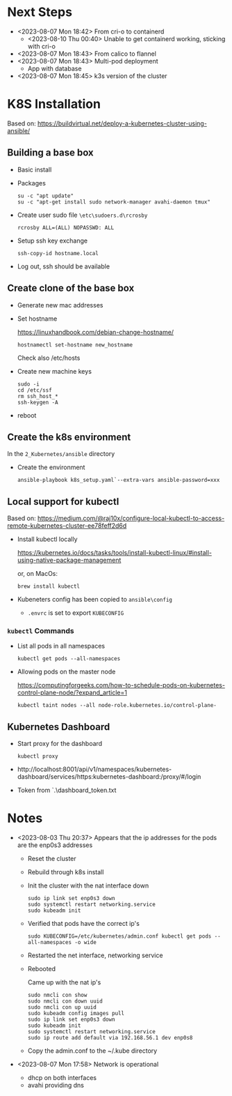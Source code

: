 # Next Steps

- <2023-08-07 Mon 18:42> From cri-o to containerd
    - <2023-08-10 Thu 00:40> Unable to get containerd working, sticking with cri-o
- <2023-08-07 Mon 18:43> From calico to flannel
- <2023-08-07 Mon 18:43> Multi-pod deployment
    - App with database
- <2023-08-07 Mon 18:45> k3s version of the cluster

# K8S Installation

Based on: https://buildvirtual.net/deploy-a-kubernetes-cluster-using-ansible/

## Building a base box

- Basic install

- Packages

    ```shell
    su -c "apt update"
    su -c "apt-get install sudo network-manager avahi-daemon tmux"
    ```

- Create user sudo file `\etc\sudoers.d\rcrosby`

    ```
    rcrosby ALL=(ALL) NOPASSWD: ALL
    ```

- Setup ssh key exchange

    ```shell
    ssh-copy-id hostname.local
    ```

- Log out, ssh should be available

## Create clone of the base box

- Generate new mac addresses

- Set hostname

    https://linuxhandbook.com/debian-change-hostname/


    ```shell
    hostnamectl set-hostname new_hostname
    ```

    Check also /etc/hosts

- Create new machine keys

    ```shell
    sudo -i
    cd /etc/ssf
    rm ssh_host_*
    ssh-keygen -A
    ```

- reboot

## Create the k8s environment

In the `2_Kubernetes/ansible` directory

- Create the environment

    ```
    ansible-playbook k8s_setup.yaml`--extra-vars ansible-password=xxx
    ```

## Local support for kubectl

Based on: https://medium.com/@raj10x/configure-local-kubectl-to-access-remote-kubernetes-cluster-ee78feff2d6d

- Install kubectl locally

    https://kubernetes.io/docs/tasks/tools/install-kubectl-linux/#install-using-native-package-management

    or, on MacOs:

    `brew install kubectl`

- Kubeneters config has been copied to `ansible\config`

    - `.envrc` is set to export `KUBECONFIG`

### `kubectl` Commands

- List all pods in all namespaces

    ```
    kubectl get pods --all-namespaces
    ```

-  Allowing pods on the master node

    https://computingforgeeks.com/how-to-schedule-pods-on-kubernetes-control-plane-node/?expand_article=1


    ```shell
    kubectl taint nodes --all node-role.kubernetes.io/control-plane- 
    ```

## Kubernetes Dashboard

- Start proxy for the dashboard

    ```
    kubectl proxy
    ```

- http://localhost:8001/api/v1/namespaces/kubernetes-dashboard/services/https:kubernetes-dashboard:/proxy/#/login


- Token from `.\dashboard_token.txt

# Notes

- <2023-08-03 Thu 20:37> Appears that the ip addresses for the pods are the enp0s3 addresses

    - Reset the cluster
    - Rebuild through k8s install
    - Init the cluster with the nat interface down 

        ```shell
        sudo ip link set enp0s3 down
        sudo systemctl restart networking.service
        sudo kubeadm init
        ```

    - Verified that pods have the correct ip's

        ```shell
        sudo KUBECONFIG=/etc/kubernetes/admin.conf kubectl get pods --all-namespaces -o wide
        ```

    - Restarted the net interface, networking service

    - Rebooted

        Came up with the nat ip's

        ```shell
        sudo nmcli con show
        sudo nmcli con down uuid
        sudo nmcli con up uuid
        sudo kubeadm config images pull
        sudo ip link set enp0s3 down
        sudo kubeadm init
        sudo systemctl restart networking.service
        sudo ip route add default via 192.168.56.1 dev enp0s8
        ```

    - Copy the admin.conf to the ~/.kube directory

- <2023-08-07 Mon 17:58> Network is operational
    - dhcp on both interfaces
    - avahi providing dns

